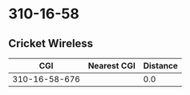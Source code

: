 # 310-16-58
## Cricket Wireless


| CGI | Nearest CGI | Distance |
|-----|-------------|----------|
| 310-16-58-676 |  | 0.0 |
